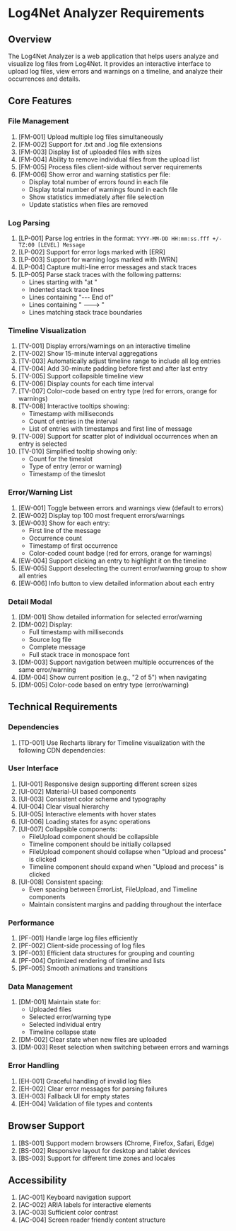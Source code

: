 # Log4Net Analyzer Requirements

## Overview
The Log4Net Analyzer is a web application that helps users analyze and visualize log files from Log4Net. It provides an interactive interface to upload log files, view errors and warnings on a timeline, and analyze their occurrences and details.

## Core Features

### File Management
1. [FM-001] Upload multiple log files simultaneously
2. [FM-002] Support for .txt and .log file extensions
3. [FM-003] Display list of uploaded files with sizes
4. [FM-004] Ability to remove individual files from the upload list
5. [FM-005] Process files client-side without server requirements
6. [FM-006] Show error and warning statistics per file:
    - Display total number of errors found in each file
    - Display total number of warnings found in each file
    - Show statistics immediately after file selection
    - Update statistics when files are removed

### Log Parsing
1. [LP-001] Parse log entries in the format: `YYYY-MM-DD HH:mm:ss.fff +/-TZ:00 [LEVEL] Message`
2. [LP-002] Support for error logs marked with [ERR]
3. [LP-003] Support for warning logs marked with [WRN]
4. [LP-004] Capture multi-line error messages and stack traces
5. [LP-005] Parse stack traces with the following patterns:
   - Lines starting with "at "
   - Indented stack trace lines
   - Lines containing "--- End of"
   - Lines containing " ---> "
   - Lines matching stack trace boundaries

### Timeline Visualization
1. [TV-001] Display errors/warnings on an interactive timeline
2. [TV-002] Show 15-minute interval aggregations
3. [TV-003] Automatically adjust timeline range to include all log entries
4. [TV-004] Add 30-minute padding before first and after last entry
5. [TV-005] Support collapsible timeline view
6. [TV-006] Display counts for each time interval
7. [TV-007] Color-code based on entry type (red for errors, orange for warnings)
8. [TV-008] Interactive tooltips showing:
   - Timestamp with milliseconds
   - Count of entries in the interval
   - List of entries with timestamps and first line of message
9. [TV-009] Support for scatter plot of individual occurrences when an entry is selected
10. [TV-010] Simplified tooltip showing only:
    - Count for the timeslot
    - Type of entry (error or warning)
    - Timestamp of the timeslot

### Error/Warning List
1. [EW-001] Toggle between errors and warnings view (default to errors)
2. [EW-002] Display top 100 most frequent errors/warnings
3. [EW-003] Show for each entry:
   - First line of the message
   - Occurrence count
   - Timestamp of first occurrence
   - Color-coded count badge (red for errors, orange for warnings)
4. [EW-004] Support clicking an entry to highlight it on the timeline
5. [EW-005] Support deselecting the current error/warning group to show all entries
6. [EW-006] Info button to view detailed information about each entry

### Detail Modal
1. [DM-001] Show detailed information for selected error/warning
2. [DM-002] Display:
   - Full timestamp with milliseconds
   - Source log file
   - Complete message
   - Full stack trace in monospace font
3. [DM-003] Support navigation between multiple occurrences of the same error/warning
4. [DM-004] Show current position (e.g., "2 of 5") when navigating
5. [DM-005] Color-code based on entry type (error/warning)

## Technical Requirements

### Dependencies
1. [TD-001] Use Recharts library for Timeline visualization with the following CDN dependencies:


### User Interface
1. [UI-001] Responsive design supporting different screen sizes
2. [UI-002] Material-UI based components
3. [UI-003] Consistent color scheme and typography
4. [UI-004] Clear visual hierarchy
5. [UI-005] Interactive elements with hover states
6. [UI-006] Loading states for async operations
7. [UI-007] Collapsible components:
    - FileUpload component should be collapsible
    - Timeline component should be initially collapsed
    - FileUpload component should collapse when "Upload and process" is clicked
    - Timeline component should expand when "Upload and process" is clicked
8. [UI-008] Consistent spacing:
    - Even spacing between ErrorList, FileUpload, and Timeline components
    - Maintain consistent margins and padding throughout the interface

### Performance
1. [PF-001] Handle large log files efficiently
2. [PF-002] Client-side processing of log files
3. [PF-003] Efficient data structures for grouping and counting
4. [PF-004] Optimized rendering of timeline and lists
5. [PF-005] Smooth animations and transitions

### Data Management
1. [DM-001] Maintain state for:
   - Uploaded files
   - Selected error/warning type
   - Selected individual entry
   - Timeline collapse state
2. [DM-002] Clear state when new files are uploaded
3. [DM-003] Reset selection when switching between errors and warnings

### Error Handling
1. [EH-001] Graceful handling of invalid log files
2. [EH-002] Clear error messages for parsing failures
3. [EH-003] Fallback UI for empty states
4. [EH-004] Validation of file types and contents

## Browser Support
1. [BS-001] Support modern browsers (Chrome, Firefox, Safari, Edge)
2. [BS-002] Responsive layout for desktop and tablet devices
3. [BS-003] Support for different time zones and locales

## Accessibility
1. [AC-001] Keyboard navigation support
2. [AC-002] ARIA labels for interactive elements
3. [AC-003] Sufficient color contrast
4. [AC-004] Screen reader friendly content structure 